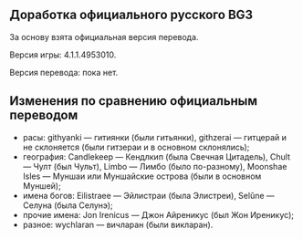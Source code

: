 Доработка официального русского BG3
-----------------------------------

За основу взята официальная версия перевода.

Версия игры: 4.1.1.4953010.

Версия перевода: пока нет.

Изменения по сравнению официальным переводом
--------------------------------------------
* расы: githyanki — гитиянки (были гитьянки), githzerai — гитцерай и не склоняется (были гитзераи и в основном склонялись);
* география: Candlekeep — Кендлкип (была Свечная Цитадель), Chult — Чулт (был Чульт), Limbo — Лимбо (было по-разному), Moonshae Isles — Муншаи или Муншайские острова (были в основном Муншей);
* имена богов: Eilistraee — Эйлистраи (была Элистреи), Selûne — Селуна (была Селунэ);
* прочие имена: Jon Irenicus — Джон Айреникус (был Жон Иреникус);
* разное: wychlaran — вичларан (были викларан).
